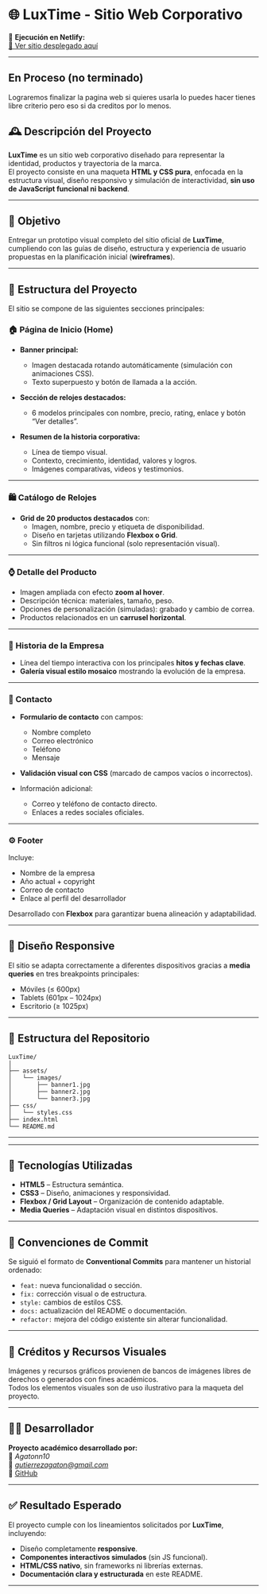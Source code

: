 # 🌐 LuxTime - Sitio Web Corporativo

🚀 **Ejecución en Netlify:**  
[🔗 Ver sitio desplegado aquí](https://luxtime-0.netlify.app/)

---

## En Proceso (no terminado)

Lograremos finalizar la pagina web si quieres usarla lo puedes hacer tienes libre criterio pero eso si da creditos por lo menos.

## 🕰️ Descripción del Proyecto

**LuxTime** es un sitio web corporativo diseñado para representar la identidad, productos y trayectoria de la marca.  
El proyecto consiste en una maqueta **HTML y CSS pura**, enfocada en la estructura visual, diseño responsivo y simulación de interactividad, **sin uso de JavaScript funcional ni backend**.

---

## 🎯 Objetivo

Entregar un prototipo visual completo del sitio oficial de **LuxTime**, cumpliendo con las guías de diseño, estructura y experiencia de usuario propuestas en la planificación inicial (**wireframes**).

---

## 🧩 Estructura del Proyecto

El sitio se compone de las siguientes secciones principales:

### 🏠 Página de Inicio (Home)
- **Banner principal:**  
  - Imagen destacada rotando automáticamente (simulación con animaciones CSS).  
  - Texto superpuesto y botón de llamada a la acción.  

- **Sección de relojes destacados:**  
  - 6 modelos principales con nombre, precio, rating, enlace y botón “Ver detalles”.  

- **Resumen de la historia corporativa:**  
  - Línea de tiempo visual.  
  - Contexto, crecimiento, identidad, valores y logros.  
  - Imágenes comparativas, videos y testimonios.

---

### 🛍️ Catálogo de Relojes
- **Grid de 20 productos destacados** con:
  - Imagen, nombre, precio y etiqueta de disponibilidad.  
  - Diseño en tarjetas utilizando **Flexbox o Grid**.  
  - Sin filtros ni lógica funcional (solo representación visual).  

---

### ⌚ Detalle del Producto
- Imagen ampliada con efecto **zoom al hover**.  
- Descripción técnica: materiales, tamaño, peso.  
- Opciones de personalización (simuladas): grabado y cambio de correa.  
- Productos relacionados en un **carrusel horizontal**.

---

### 🏢 Historia de la Empresa
- Línea del tiempo interactiva con los principales **hitos y fechas clave**.  
- **Galería visual estilo mosaico** mostrando la evolución de la empresa.  

---

### 📩 Contacto
- **Formulario de contacto** con campos:  
  - Nombre completo  
  - Correo electrónico  
  - Teléfono  
  - Mensaje  

- **Validación visual con CSS** (marcado de campos vacíos o incorrectos).  
- Información adicional:  
  - Correo y teléfono de contacto directo.  
  - Enlaces a redes sociales oficiales.  

---

### ⚙️ Footer
Incluye:
- Nombre de la empresa  
- Año actual + copyright  
- Correo de contacto  
- Enlace al perfil del desarrollador  

Desarrollado con **Flexbox** para garantizar buena alineación y adaptabilidad.

---

## 📱 Diseño Responsive

El sitio se adapta correctamente a diferentes dispositivos gracias a **media queries** en tres breakpoints principales:

- Móviles (≤ 600px)  
- Tablets (601px – 1024px)  
- Escritorio (≥ 1025px)

---

## 📁 Estructura del Repositorio

```
LuxTime/
│
├── assets/
│   └── images/
│       ├── banner1.jpg
│       ├── banner2.jpg
│       └── banner3.jpg
├── css/
│   └── styles.css
├── index.html
└── README.md
```


---


---

## 🧠 Tecnologías Utilizadas

- **HTML5** – Estructura semántica.  
- **CSS3** – Diseño, animaciones y responsividad.  
- **Flexbox / Grid Layout** – Organización de contenido adaptable.  
- **Media Queries** – Adaptación visual en distintos dispositivos.

---

## 🧾 Convenciones de Commit

Se siguió el formato de **Conventional Commits** para mantener un historial ordenado:
- `feat:` nueva funcionalidad o sección.  
- `fix:` corrección visual o de estructura.  
- `style:` cambios de estilos CSS.  
- `docs:` actualización del README o documentación.  
- `refactor:` mejora del código existente sin alterar funcionalidad.

---

## 📸 Créditos y Recursos Visuales

Imágenes y recursos gráficos provienen de bancos de imágenes libres de derechos o generados con fines académicos.  
Todos los elementos visuales son de uso ilustrativo para la maqueta del proyecto.

---

## 🧑‍💻 Desarrollador

**Proyecto académico desarrollado por:**  
👤 *Agatonn10*  
📧 *gutierrezagaton@gmail.com*  
🔗 [GitHub](https://github.com/agatonn10)

---

## ✅ Resultado Esperado

El proyecto cumple con los lineamientos solicitados por **LuxTime**, incluyendo:

- Diseño completamente **responsive**.  
- **Componentes interactivos simulados** (sin JS funcional).  
- **HTML/CSS nativo**, sin frameworks ni librerías externas.  
- **Documentación clara y estructurada** en este README.  

---

